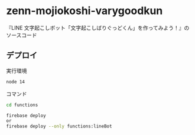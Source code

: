 # zenn-mojiokoshi-varygoodkun

『LINE 文字起こしボット「文字起こしばりぐっどくん」を作ってみよう！』のソースコード

## デプロイ

実行環境

```bash
node 14
```

コマンド

```bash
cd functions

firebase deploy
or
firebase deploy --only functions:lineBot
```
